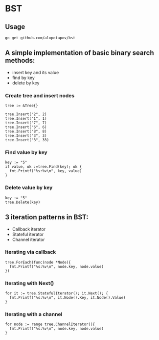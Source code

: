 # BST
## Usage
```
go get github.com/alxpotapov/bst
```
## A simple implementation of basic binary search methods:
 * insert key and its value
 * find by key
 * delete by key
### Create tree and insert nodes
```
tree := &Tree{}

tree.Insert("2", 2)
tree.Insert("1", 1)
tree.Insert("7", 7)
tree.Insert("6", 6)
tree.Insert("8", 8)
tree.Insert("3", 3)
tree.Insert("3", 33)
```
### Find value by key
```
key := "5"
if value, ok :=tree.Find(key); ok {
  fmt.Printf("%s:%v\n", key, value)
}
```
### Delete value by key
```
key := "5"
tree.Delete(key)
```
## 3 iteration patterns in BST:
 * Callback iterator
 * Stateful iterator
 * Channel iterator
### Iterating via callback
```
tree.ForEach(func(node *Node){
  fmt.Printf("%s:%v\n", node.key, node.value)
})
```
### Iterating with Next()
```
for it := tree.StatefulIterator(); it.Next(); {
  fmt.Printf("%s:%v\n", it.Node().Key, it.Node().Value)
}
```
### Iterating with a channel
```
for node := range tree.ChannelIterator(){
  fmt.Printf("%s:%v\n", node.key, node.value)
}
```
